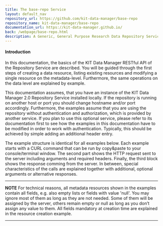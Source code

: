 ```yaml
---
title: The base-repo Service
layout: default_nav
repository_url: https://github.com/kit-data-manager/base-repo
repository_name: kit-data-manager/base-repo
documentation_url: https://kit-data-manager.github.io/
back: /webpage/base-repo.html
description: A Generic, General Purpose Research Data Repository Service.
---
```


#### Introduction

In this documentation, the basics of the KIT Data Manager RESTful API of the Repository Service are described. You will be guided through the first steps of creating a data resource, listing existing resources and modifying a single resource on the metadata-level. Furthermore, the same operations on the data level are explained by example.

This documentation assumes, that you have an instance of the KIT Data Manager 2.0 Repository Service installed locally. If the repository is running on another host or port you should change hostname and/or port accordingly. Furthermore, the examples assume that you are using the repository without authentication and authorization, which is provided by another service. If you plan to use this optional service, please refer to its documentation first to see how the examples in this documentation have to be modified in order to work with authentication. Typically, this should be achieved by simple adding an additional header entry.

The example structure is identical for all examples below. Each example starts with a CURL command that can be run by copy&paste to your console/terminal window. The second part shows the HTTP request sent to the server including arguments and required headers. Finally, the third block shows the response comming from the server. In between, special characteristics of the calls are explained together with additional, optional arguments or alternative responses.

---
**NOTE**
For technical reasons, all metadata resources shown in the examples contain all fields, e.g. also empty lists or fields with value 'null'. You may ignore most of them as long as they are not needed. Some of them will be assigned by the server, others remain empty or null as long as you don’t assign any value to them. All fields mandatory at creation time are explained in the resource creation example.

---

 
